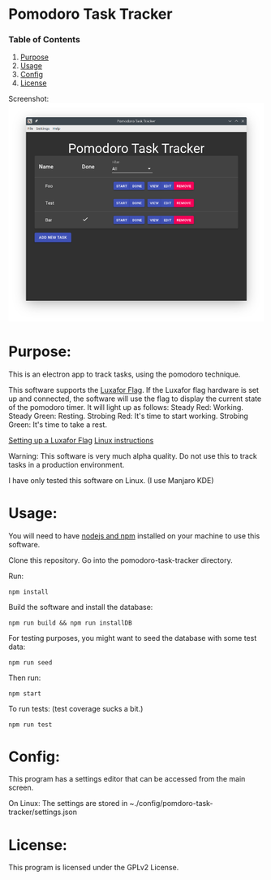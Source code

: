 Pomodoro Task Tracker
======================================

### Table of Contents
1. [Purpose](https://gitlab.com/jeremymreed/pomodoro-task-tracker#purpose)
2. [Usage](https://gitlab.com/jeremymreed/pomodoro-task-tracker#usage)
3. [Config](https://gitlab.com/jeremymreed/pomodoro-task-tracker#license)
4. [License](https://gitlab.com/jeremymreed/pomodoro-task-tracker#license)

Screenshot:
[![pomdoro-task-tracker-screenshot](images/task-list-with-task-done.png "Completed Task")](https://gitlab.com/jeremymreed/pomodoro-task-tracker/-/blob/master/images/task-list-with-task-done.png)

# Purpose:
This is an electron app to track tasks, using the pomodoro technique.

This software supports the [Luxafor Flag](https://luxafor.com).  If the Luxafor flag hardware is set up and connected,
the software will use the flag to display the current state of the pomodoro timer.
It will light up as follows:
   Steady Red: Working.
   Steady Green: Resting.
   Strobing Red: It's time to start working.
   Strobing Green: It's time to take a rest.

[Setting up a Luxafor Flag](https://luxafor.helpscoutdocs.com/article/6-luxafor-flag-set-up-and-use)
[Linux instructions](https://github.com/jonathonball/fabufor)

Warning: This software is very much alpha quality.  Do not use this to track tasks in a production environment.

I have only tested this software on Linux.  (I use Manjaro KDE)

# Usage:

You will need to have [nodejs and npm](https://nodejs.org/en/) installed on your machine to use this software.

Clone this repository. Go into the pomodoro-task-tracker directory.

Run:
```
npm install
```

Build the software and install the database:
```
npm run build && npm run installDB
```

For testing purposes, you might want to seed the database with some test data:
```
npm run seed
```

Then run:
```
npm start
```

To run tests: (test coverage sucks a bit.)
```
npm run test
```

# Config:

This program has a settings editor that can be accessed from the main screen.

On Linux:  The settings are stored in ~./config/pomdoro-task-tracker/settings.json

# License:
This program is licensed under the GPLv2 License.
